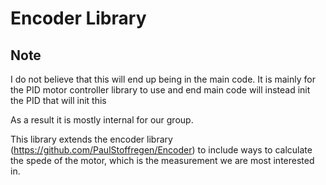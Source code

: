 # Encoder Library

## Note

I do not believe that this will end up being in the main code.
It is mainly for the PID motor controller library to use and end main code will instead init the PID that will init this

As a result it is mostly internal for our group.

This library extends the encoder library (https://github.com/PaulStoffregen/Encoder) to include ways to calculate the spede of the motor, which is the measurement we are most interested in.
